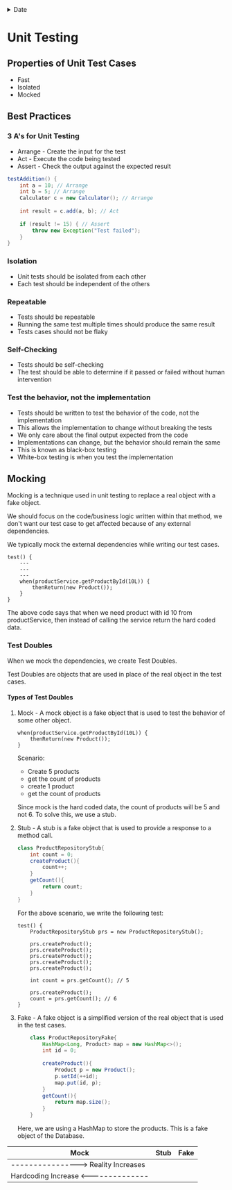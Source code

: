 <details> <summary>Date</summary>16th April 2024 </details>

# Unit Testing

## Properties of Unit Test Cases
- Fast
- Isolated
- Mocked

## Best Practices
### 3 A's for Unit Testing
- Arrange - Create the input for the test
- Act - Execute the code being tested
- Assert - Check the output against the expected result

```Java
testAddition() {
    int a = 10; // Arrange
    int b = 5; // Arrange
    Calculator c = new Calculator(); // Arrange
    
    int result = c.add(a, b); // Act
    
    if (result != 15) { // Assert
        throw new Exception("Test failed");
    }
}
```

###  Isolation
- Unit tests should be isolated from each other
- Each test should be independent of the others

### Repeatable
- Tests should be repeatable
- Running the same test multiple times should produce the same result
- Tests cases should not be flaky

### Self-Checking
- Tests should be self-checking
- The test should be able to determine if it passed or failed without human intervention

### Test the behavior, not the implementation
- Tests should be written to test the behavior of the code, not the implementation
- This allows the implementation to change without breaking the tests
- We only care about the final output expected from the code
- Implementations can change, but the behavior should remain the same
- This is known as black-box testing
- White-box testing is when you test the implementation


## Mocking
Mocking is a technique used in unit testing to replace a real object with a fake object.

We should focus on the code/business logic written within that method, we don't want our test case to get affected because of any external dependencies.

We typically mock the external dependencies while writing our test cases.

```PsudeoCode
test() {
    ---
    ---
    ---
    when(productService.getProductById(10L)) {
        thenReturn(new Product());
    }
}
```
The above code says that when we need product with id 10 from productService, then instead of calling the service return the hard coded data.

### Test Doubles
When we mock the dependencies, we create Test Doubles.

Test Doubles are objects that are used in place of the real object in the test cases.
#### Types of Test Doubles
1. Mock - A mock object is a fake object that is used to test the behavior of some other object.
    ```
    when(productService.getProductById(10L)) {
        thenReturn(new Product());
    }
    ```
   
    Scenario:
    - Create 5 products
    - get the count of products
    - create 1 product
    - get the count of products

    Since mock is the hard coded data, the count of products will be 5 and not 6.
    To solve this, we use a stub.


2. Stub - A stub is a fake object that is used to provide a response to a method call.
    ```Java
    class ProductRepositoryStub{
        int count = 0;
        createProduct(){
            count++;
        }
        getCount(){
            return count;
        }
   }
    ```
   
    For the above scenario, we write the following test:
    ```PsudeoCode
    test() {
        ProductRepositoryStub prs = new ProductRepositoryStub();
        
        prs.createProduct();
        prs.createProduct();
        prs.createProduct();
        prs.createProduct();
        prs.createProduct();
        
        int count = prs.getCount(); // 5
        
        prs.createProduct();
        count = prs.getCount(); // 6
    }
   ```
   
3. Fake - A fake object is a simplified version of the real object that is used in the test cases.
    ```Java
        class ProductRepositoryFake{
            HashMap<Long, Product> map = new HashMap<>();
            int id = 0;
            
            createProduct(){
                Product p = new Product();
                p.setId(++id);
                map.put(id, p);
            }
            getCount(){
                return map.size();
            }
        }
    ```
    Here, we are using a HashMap to store the products. This is a fake object of the Database.


<table>
    <thead>
        <tr>
            <th>Mock</th>
            <th>Stub</th>
            <th>Fake</th>
        </tr>
    </thead>
    <tbody>
        <tr colspan="3"> 
            <td>----------------> Reality Increases</td>
        </tr>
        <tr colspan="3">
            <td>Hardcoding Increase <--------------</td>
        </tr>
    </tbody>
</table>
